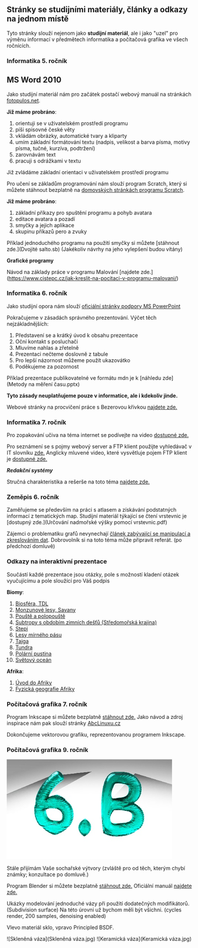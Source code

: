 ## Stránky se studijními materiály, články a odkazy na jednom místě

Tyto stránky slouží nejenom jako **studijní materiál**, ale i jako "uzel" pro výměnu informací v předmětech informatika a počítačová grafika ve všech ročnících.

### Informatika 5. ročník

## MS Word 2010

Jako studijní materiál nám pro začátek postačí webový manuál na stránkách [fotopulos.net](http://word-navod.fotopulos.net/word-2010/zaklad.html#z1).

**Již máme probráno**:
1.  orientuji se v uživatelském prostředí programu
2.  píši spisovné české věty
3.  vkládám obrázky, automatické tvary a kliparty
4.  umím základní formátování textu (nadpis, velikost a barva písma, motivy písma, tučné, kurzíva, podtržení)
5.  zarovnávám text
6.  pracuji s odrážkami v textu

Již zvládáme základní orientaci v uživatelském prostředí programu

Pro učení se základům programování nám slouží program Scratch, který si můžete stáhnout bezplatně na [domovských stránkách programu Scratch](https://scratch.mit.edu/download).

**Již máme probráno**:    
1. základní příkazy pro spuštění programu a pohyb avatara
2. editace avatara a pozadí
3. smyčky a jejich aplikace
4. skupinu příkazů pero a zvuky

Příklad jednoduchého programu na použití smyčky si můžete [stáhnout zde.](Dvojité salto.sb) (Jakékoliv návrhy na jeho vylepšení budou vítány)

**Grafické programy**

Návod na základy práce v programu Malování [najdete zde.] (https://www.cistepc.cz/jak-kreslit-na-pocitaci-v-programu-malovani/)

### Informatika 6. ročník

Jako studijní opora nám slouží [oficiální stránky podpory MS PowerPoint](https://support.office.com/cs-cz/powerpoint)

Pokračujeme v zásadách správného prezentování. Výčet těch nejzákladnějších:

1. Představení se a krátký úvod k obsahu prezentace
2. Oční kontakt s posluchači
3. Mluvíme nahlas a zřetelně
4. Prezentaci nečteme doslovně z tabule
5. Pro lepší názornost můžeme použít ukazovátko
6. Poděkujeme za pozornost

Příklad prezentace publikovatelné ve formátu mdn je k [náhledu zde](Metody na měření času.pptx)

**Tyto zásady neuplatňujeme pouze v informatice, ale i kdekoliv jinde.**

Webové stránky na procvičení práce s Bezerovou křivkou [najdete zde.](https://cubic-bezier.com/)

### Informatika 7. ročník

Pro zopakování učiva na téma internet se podívejte na video [dostupné zde.](https://www.youtube.com/watch?v=L05HGoaDkRo)

Pro seznámení se s pojmy webový server a FTP klient použijte vyhledávač v IT slovníku [zde.](https://it-slovnik.cz/pojem/ftp)
Anglicky mluvené video, které vysvětluje pojem FTP klient je [dostupné zde.](https://www.youtube.com/watch?v=PeiXwNHEJo0)

***Redakční systémy***

Stručná charakteristika a rešerše na toto téma [najdete zde.](https://pajskr.cz/jaky-vybrat-redakcni-system/)

### Zeměpis 6. ročník

Zaměřujeme se především na práci s atlasem a získávání podstatných informací z tematických map. Studijní materiál týkající se čtení vrstevnic je [dostupný zde.](Určování nadmořské výšky pomocí vrstevnic.pdf)

Zájemci o problematiku grafů nevynechají [článek zabývající se manipulací a zkreslováním dat](https://www.idnes.cz/technet/veda/manipulace-grafy-statistika.A151023_164547_veda_pka). Dobrovolník si na toto téma může připravit referát. (po předchozí domluvě)

### Odkazy na interaktivní prezentace

Součástí každé prezentace jsou otázky, pole s možností kladení otázek vyučujícímu a pole sloužící pro Váš podpis

**Biomy**:
1.  [Biosféra, TDL](https://ahaslides.com/0D12A)
2.  [Monzunové lesy, Savany](https://ahaslides.com/A8F67)
3.  [Pouště a polopouště](https://ahaslides.com/79833)
4.  [Subtropy s obdobím zimních dešťů (Středomořská krajina)](https://ahaslides.com/5685A)
5.  [Stepi](https://ahaslides.com/C25AE)
6.  [Lesy mírného pásu](https://ahaslides.com/741E1)
7.  [Tajga](https://ahaslides.com/FFDCC)
8.  [Tundra](https://ahaslides.com/1D644)
9.  [Polární pustina](https://ahaslides.com/DB4FD)
10. [Světový oceán](https://ahaslides.com/124F9)

**Afrika**:
1.  [Úvod do Afriky](	https://ahaslides.com/DEA6F)
1.  [Fyzická geografie Afriky](https://ahaslides.com/5B031)

### Počítačová grafika 7. ročník

Program Inkscape si můžete bezplatně [stáhnout zde.](https://inkscape.org/release/inkscape-0.92.4/windows/64-bit/exe/dl/)
Jako návod a zdroj inspirace nám pak slouží stránky [AbcLinuxu.cz](https://www.abclinuxu.cz/serialy/inkscape)

Dokončujeme vektorovou grafiku, reprezentovanou programem Inkscape.

### Počítačová grafika 9. ročník

![6b](6b.jpg)

Stále přijímám Vaše sochařské výtvory (zvláště pro od těch, kterým chybí známky; konzultace po domluvě.)

Program Blender si můžete bezplatně [stáhnout zde.](https://www.blender.org/download/)
Oficiální manuál [najdete zde.](https://docs.blender.org/manual/en/latest/index.html)

Ukázky modelování jednoduché vázy při použití dodatečných modifikátorů. (Subdivision surface) 
Na této úrovni už bychom měli být všichni. (cycles render, 200 samples, denoising enabled)

Vlevo materiál sklo, vpravo Principled BSDF.

![Skleněná váza](Skleněná váza.jpg) ![Keramická váza](Keramická váza.jpg)
